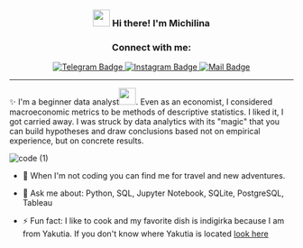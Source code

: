 <!-- Heading -->
<h3 align="center"><img src = "https://raw.githubusercontent.com/MartinHeinz/MartinHeinz/master/wave.gif" width = 30px> Hi there! I'm Michilina</h3>

<div id="badges", align="center">
  <h3> Connect with me: </h3>
</div>

<div id="badges", align="center">
<a href="https://t.me/Michilina1">
     <img src="https://img.shields.io/badge/Telegram-blue?style=for-the-badge&logo=telegram&logoColor=white" alt="Telegram Badge"/>
  </a>
  <a href="https://instagram.com/itsmemichiosipova?igshid=MjEwN2IyYWYwYw==">
    <img src="https://img.shields.io/badge/Instagram-pink?style=for-the-badge&logo=instagram&logoColor=white" alt="Instagram Badge"/>
  </a>
   <a href="mailto:michiosipova@gmail.com">
  <img src="https://img.shields.io/badge/mail-blue?style=for-the-badge&logo=mail&logoColor=white" alt="Mail Badge"/>
  </a>
</div>



 <!-- About section -->

---
✨ I'm a beginner data analyst<img src="https://media.giphy.com/media/WUlplcMpOCEmTGBtBW/giphy.gif" width="30px">. Even as an economist, I considered macroeconomic metrics to be methods of descriptive statistics. I liked it, I got carried away. I was struck by data analytics with its "magic" that you can build hypotheses and draw conclusions based not on empirical experience, but on concrete results.


![code (1)](https://github.com/Nichylina/Nichylina/assets/127602968/e746e5c8-0fac-4c0b-a667-36a059565853)

- :seedling: When I'm not coding you can find me for travel and new adventures.

 

- 💬 Ask me about: Python, SQL, Jupyter Notebook, SQLite, PostgreSQL, Tableau

- ⚡ Fun fact: I like to cook and my favorite dish is indigirka because I am from Yakutia. If you don't know where Yakutia is located [look here](https://www.youtube.com/watch?v=VEcKdbGXZp4)

<!-- About section: END -->
